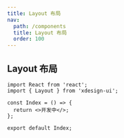 ```yaml
---
title: Layout 布局
nav:
  path: /components
  title: Layout 布局
  order: 100
---
```


## Layout 布局

```tsx
import React from 'react';
import { Layout } from 'xdesign-ui';

const Index = () => {
  return <>开发中</>;
};

export default Index;
```
